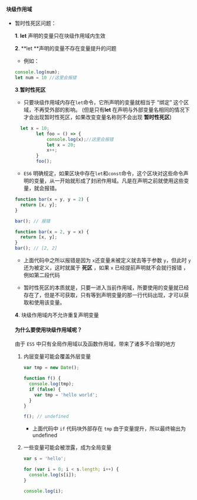 #### 块级作用域

- 暂时性死区问题：

  **1**. **let** 声明的变量只在块级作用域内生效

  **2**. **let **声明的变量不存在变量提升的问题

  - 例如：

  ```javascript
  console.log(num);
  let num = 10 //这里会报错
  ```

     **3**.**暂时性死区**

  -  只要块级作用域内存在`let`命令，它所声明的变量就相当于 “绑定” 这个区域，不再受外部的影响。 (但是只有**let** 在声明与外部变量名相同的情况下才会出现暂时性死区，如果改变变量名称则不会出现 **暂时性死区**)

  ```javascript
    let x = 10;
          let foo = () => {
              console.log(x);//这里会报错
              let x = 20;
              x++;
          }
          foo();
  ```

  -  `ES6` 明确规定，如果区块中存在`let`和`const`命令，这个区块对这些命令声明的变量，从一开始就形成了封闭作用域。凡是在声明之前就使用这些变量，就会报错。 

    ```javascript
    function bar(x = y, y = 2) {
      return [x, y];
    }
    
    bar(); // 报错
    
    function bar(x = 2, y = x) {
      return [x, y];
    }
    bar(); // [2, 2]
    ```

    - 上面代码中之所以报错是因为 `x`还变量未被定义就去等于参数 `y`，但此时 `y`还为被定义，这时就属于 **死区** ，如果 `x` 已经提前声明就不会就行报错 ，例如第二段代码

  -  暂时性死区的本质就是，只要一进入当前作用域，所要使用的变量就已经存在了，但是不可获取，只有等到声明变量的那一行代码出现，才可以获取和使用该变量。 

   **4**. 块级作用域内不允许重复声明变量

  

  #### **为什么要使用块级作用域呢**？

  由于 `ES5` 中只有全局作用域以及函数作用域，带来了诸多不合理的地方

  1. 内层变量可能会覆盖外层变量

     ```javascript
     var tmp = new Date();
     
     function f() {
       console.log(tmp);
       if (false) {
         var tmp = 'hello world';
       }
     }
     
     f(); // undefined
     ```

     - 上面代码中 `if` 代码块外部存在 `tmp` 由于变量提升，所以最终输出为undefined

  2. 一些变量可能会被泄露，成为全局变量

     ```javascript
     var s = 'hello';
     
     for (var i = 0; i < s.length; i++) {
       console.log(s[i]);
     }
     
     console.log(i); 
     ```

     

